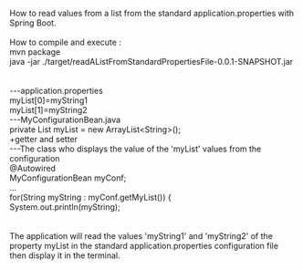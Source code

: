 How to read values from a list from the standard application.properties with Spring Boot.<br/>
<br/>
How to compile and execute :<br/>
mvn package<br/>
java -jar ./target/readAListFromStandardPropertiesFile-0.0.1-SNAPSHOT.jar<br/>
<br/>
<br/>
---application.properties<br/>
myList[0]=myString1<br/>
myList[1]=myString2<br/>
---MyConfigurationBean.java<br/>
private List<String> myList = new ArrayList&lt;String&gt;();<br/>
+getter and setter<br/>
---The class who displays the value of the 'myList' values from the configuration<br/>
@Autowired<br/>
MyConfigurationBean myConf;<br/>
...<br/>
for(String myString : myConf.getMyList()) {<br/>
  System.out.println(myString);<br/>
<br/>
<br/>
The application will read the values 'myString1' and 'myString2' of the property myList in the standard application.properties configuration file then display it in the terminal.<br/>


